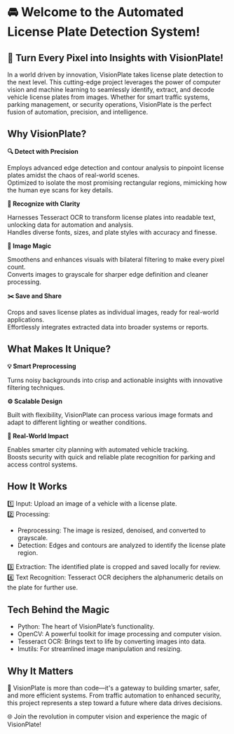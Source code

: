 # 🚘 Welcome to the Automated License Plate Detection System!<br>

## 🚗 Turn Every Pixel into Insights with VisionPlate!<br>

In a world driven by innovation, VisionPlate takes license plate detection to the next level. This cutting-edge project leverages the power of computer vision and machine learning to seamlessly identify, extract, and decode vehicle license plates from images. Whether for smart traffic systems, parking management, or security operations, VisionPlate is the perfect fusion of automation, precision, and intelligence.<br>

## Why VisionPlate? <br>

**🔍 Detect with Precision** <br>

Employs advanced edge detection and contour analysis to pinpoint license plates amidst the chaos of real-world scenes.<br>
Optimized to isolate the most promising rectangular regions, mimicking how the human eye scans for key details.<br>

**🎯 Recognize with Clarity** <br>

Harnesses Tesseract OCR to transform license plates into readable text, unlocking data for automation and analysis.<br>
Handles diverse fonts, sizes, and plate styles with accuracy and finesse.<br>

**📸 Image Magic** <br>

Smoothens and enhances visuals with bilateral filtering to make every pixel count.<br>
Converts images to grayscale for sharper edge definition and cleaner processing.<br>

**✂️ Save and Share** <br>

Crops and saves license plates as individual images, ready for real-world applications.<br>
Effortlessly integrates extracted data into broader systems or reports.<br>

## What Makes It Unique? <br>

**💡 Smart Preprocessing** <br>

Turns noisy backgrounds into crisp and actionable insights with innovative filtering techniques.<br>

**⚙️ Scalable Design** <br>

Built with flexibility, VisionPlate can process various image formats and adapt to different lighting or weather conditions.<br>

**🌟 Real-World Impact** <br>

Enables smarter city planning with automated vehicle tracking.<br>
Boosts security with quick and reliable plate recognition for parking and access control systems.<br>

## How It Works<br>
1️⃣ Input: Upload an image of a vehicle with a license plate.<br>
2️⃣ Processing:<br>

  - Preprocessing: The image is resized, denoised, and converted to grayscale.<br>
  - Detection: Edges and contours are analyzed to identify the license plate region.<br>
  
3️⃣ Extraction: The identified plate is cropped and saved locally for review.<br>
4️⃣ Text Recognition: Tesseract OCR deciphers the alphanumeric details on the plate for further use.<br>

## Tech Behind the Magic<br>
  - Python: The heart of VisionPlate’s functionality.<br>
  - OpenCV: A powerful toolkit for image processing and computer vision.<br>
  - Tesseract OCR: Brings text to life by converting images into data.<br>
  - Imutils: For streamlined image manipulation and resizing.<br>
  
## Why It Matters <br>
🔗 VisionPlate is more than code—it's a gateway to building smarter, safer, and more efficient systems. From traffic automation to enhanced security, this project represents a step toward a future where data drives decisions.<br>

🌐 Join the revolution in computer vision and experience the magic of VisionPlate!<br>
